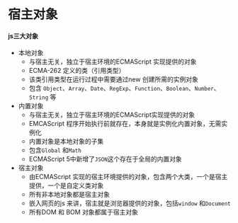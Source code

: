 # 宿主对象

#### js三大对象

* 本地对象
  * 与宿主无关，独立于宿主环境的ECMAScript 实现提供的对象
  * ECMA-262 定义的类（引用类型）
  * 该类引用类型在运行过程中需要通过new 创建所需的实例对象
  * 包含 `Object`、`Array`、`Date`、`RegExp`、`Function`、`Boolean`、`Number`、`String` 等
* 内置对象
  * 与宿主无关，独立于宿主环境的ECMAScript实现提供的对象
  * EMCAScript 程序开始执行前就存在，本身就是实例化内置对象，无需实例化
  * 内置对象是本地对象的子集
  * 包含`Global` 和`Math`
  * ECMAScript 5中新增了`JSON`这个存在于全局的内置对象
* 宿主对象
  * 由ECMAScript 实现的宿主环境提供的对象，包含两个大类，一个是宿主提供，一个是自定义类对象
  * 所有非本地对象都是宿主对象
  * 嵌入网页的js 来讲，宿主就是浏览器提供的对象，包括`window` 和`Document`
  * 所有DOM 和 BOM 对象都属于宿主对象

